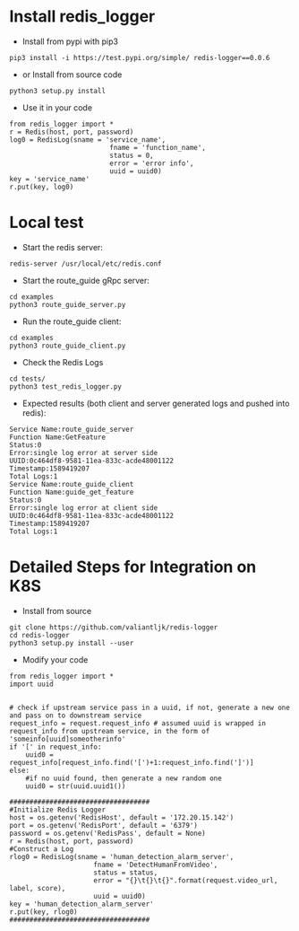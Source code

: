 # Install redis_logger
* Install from pypi with pip3
```
pip3 install -i https://test.pypi.org/simple/ redis-logger==0.0.6
```

* or Install from source code
```
python3 setup.py install 
```

* Use it in your code
```
from redis_logger import * 
r = Redis(host, port, password)
log0 = RedisLog(sname = 'service_name', 
                         fname = 'function_name',
                         status = 0,
                         error = 'error info',
                         uuid = uuid0)
key = 'service_name'
r.put(key, log0)
```


# Local test
* Start the redis server:
```
redis-server /usr/local/etc/redis.conf
```
* Start the route_guide gRpc server:
```
cd examples
python3 route_guide_server.py
```
* Run the route_guide client:
```
cd examples
python3 route_guide_client.py
```
* Check the Redis Logs
```
cd tests/
python3 test_redis_logger.py
```
* Expected results (both client and server generated logs and pushed into redis):
```
Service Name:route_guide_server
Function Name:GetFeature
Status:0
Error:single log error at server side
UUID:0c464df8-9581-11ea-833c-acde48001122
Timestamp:1589419207
Total Logs:1
Service Name:route_guide_client
Function Name:guide_get_feature
Status:0
Error:single log error at client side
UUID:0c464df8-9581-11ea-833c-acde48001122
Timestamp:1589419207
Total Logs:1
```

# Detailed Steps for Integration on K8S
* Install from source
```
git clone https://github.com/valiantljk/redis-logger
cd redis-logger
python3 setup.py install --user
```
* Modify your code
```
from redis_logger import * 
import uuid 


# check if upstream service pass in a uuid, if not, generate a new one and pass on to downstream service
request_info = request.request_info # assumed uuid is wrapped in request_info from upstream service, in the form of 'someinfo[uuid]someotherinfo'
if '[' in request_info:
    uuid0 = request_info[request_info.find('[')+1:request_info.find(']')]
else:
    #if no uuid found, then generate a new random one 
    uuid0 = str(uuid.uuid1())

###################################
#Initialize Redis Logger
host = os.getenv('RedisHost', default = '172.20.15.142')
port = os.getenv('RedisPort', default = '6379')
password = os.getenv('RedisPass', default = None)
r = Redis(host, port, password)
#Construct a Log
rlog0 = RedisLog(sname = 'human_detection_alarm_server', 
                     fname = 'DetectHumanFromVideo',
                     status = status,
                     error = "{}\t{}\t{}".format(request.video_url, label, score),
                     uuid = uuid0)
key = 'human_detection_alarm_server'
r.put(key, rlog0)
###################################


```
